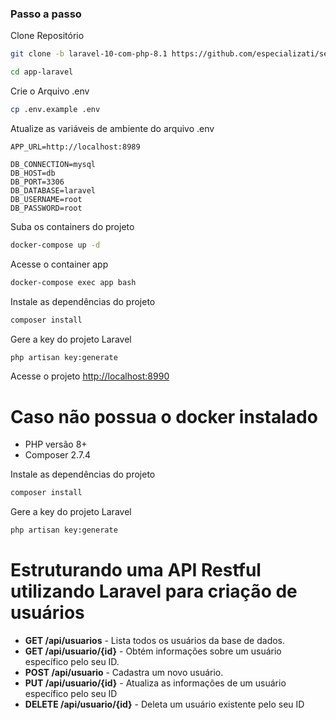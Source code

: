 ### Passo a passo
Clone Repositório
```sh
git clone -b laravel-10-com-php-8.1 https://github.com/especializati/setup-docker-laravel.git app-laravel
```
```sh
cd app-laravel
```


Crie o Arquivo .env
```sh
cp .env.example .env
```


Atualize as variáveis de ambiente do arquivo .env
```dosini
APP_URL=http://localhost:8989

DB_CONNECTION=mysql
DB_HOST=db
DB_PORT=3306
DB_DATABASE=laravel
DB_USERNAME=root
DB_PASSWORD=root
```


Suba os containers do projeto
```sh
docker-compose up -d
```


Acesse o container app
```sh
docker-compose exec app bash
```


Instale as dependências do projeto
```sh
composer install
```


Gere a key do projeto Laravel
```sh
php artisan key:generate
```


Acesse o projeto
[http://localhost:8990](http://localhost:8990)

# Caso não possua o docker instalado

- PHP versão 8+
- Composer 2.7.4

Instale as dependências do projeto
```sh
composer install
```


Gere a key do projeto Laravel
```sh
php artisan key:generate
```


# Estruturando uma API Restful utilizando Laravel para criação de usuários

- **GET /api/usuarios** - Lista todos os usuários da base de dados.
- **GET /api/usuario/{id}** - Obtém informações sobre um usuário específico pelo seu ID.
- **POST /api/usuario** - Cadastra um novo usuário.
- **PUT /api/usuario/{id}** - Atualiza as informações de um usuário específico pelo seu ID
- **DELETE /api/usuario/{id}** - Deleta um usuário existente pelo seu ID